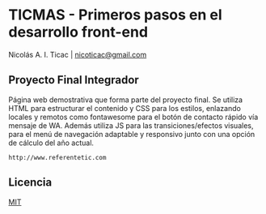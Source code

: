 # TICMAS - Primeros pasos en el desarrollo front-end
Nicolás A. I. Ticac | nicoticac@gmail.com
## Proyecto Final Integrador
Página web demostrativa que forma parte del proyecto final.
Se utiliza HTML para estructurar el contenido y CSS para los estilos, enlazando locales y remotos como fontawesome para el botón de contacto rápido vía mensaje de WA. 
Además utiliza JS para las transiciones/efectos visuales, para el menú de navegación adaptable y responsivo junto con una opción de cálculo del año actual.
```
http://www.referentetic.com
```
## Licencia
[MIT](https://choosealicense.com/licenses/mit/)
